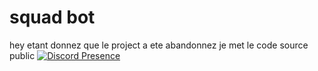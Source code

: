 # squad bot
hey etant donnez que le project a ete abandonnez je met le code source public
[![Discord Presence](https://lanyard-profile-readme.vercel.app/api/936266111979253770?theme=light&bg=809ecf&animated=false&hideDiscrim=true&borderRadius=30px&idleMessage=Probably%20doing%20something%20else)](https://discord.com/users/936266111979253770)
